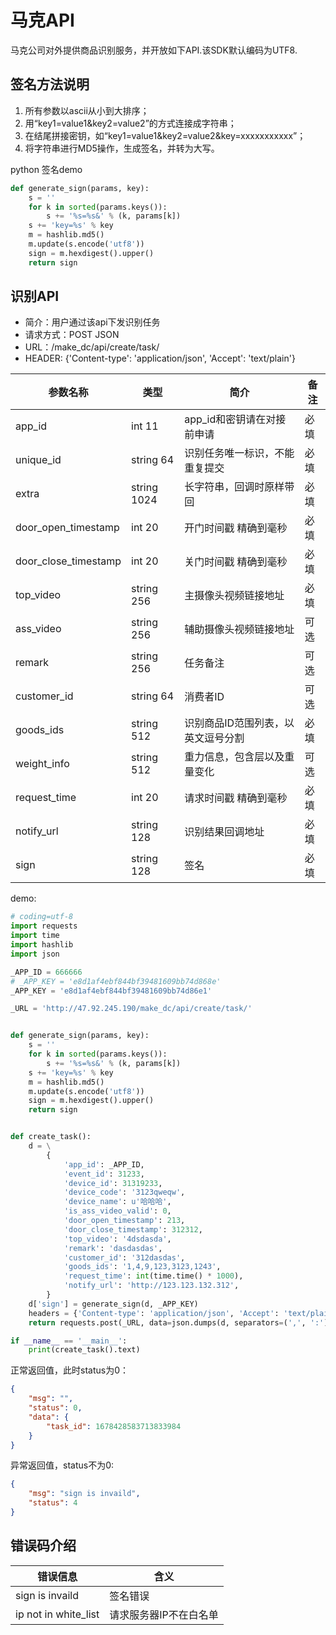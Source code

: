# 马克API
马克公司对外提供商品识别服务，并开放如下API.该SDK默认编码为UTF8.

## 签名方法说明
1. 所有参数以ascii从小到大排序；
2. 用“key1=value1&key2=value2”的方式连接成字符串；
3. 在结尾拼接密钥，如“key1=value1&key2=value2&key=xxxxxxxxxxx”；
4. 将字符串进行MD5操作，生成签名，并转为大写。

python 签名demo
```python
def generate_sign(params, key):
    s = ''
    for k in sorted(params.keys()):
        s += '%s=%s&' % (k, params[k])
    s += 'key=%s' % key
    m = hashlib.md5()
    m.update(s.encode('utf8'))
    sign = m.hexdigest().upper()
    return sign
```

## 识别API
- 简介：用户通过该api下发识别任务
- 请求方式：POST JSON
- URL：/make_dc/api/create/task/
- HEADER: {'Content-type': 'application/json', 'Accept': 'text/plain'}

|  参数名称 | 类型  | 简介  | 备注  |
| ------------ | ------------ | ------------ | ------------ |
| app_id  | int 11 |  app_id和密钥请在对接前申请 | 必填  |
|  unique_id | string 64  | 识别任务唯一标识，不能重复提交   |  必填 |
|  extra | string 1024 | 长字符串，回调时原样带回 |  必填 |
|  door_open_timestamp | int 20  | 开门时间戳 精确到毫秒  | 必填  |
|  door_close_timestamp | int 20  | 关门时间戳 精确到毫秒  | 必填  |
|  top_video | string 256  | 主摄像头视频链接地址   | 必填  |
|  ass_video | string 256  | 辅助摄像头视频链接地址   | 可选  |
|  remark | string 256  | 任务备注   | 可选  |
|  customer_id | string 64  | 消费者ID   | 可选  |
|  goods_ids | string 512  | 识别商品ID范围列表，以英文逗号分割   |  必填 |
|  weight_info | string 512  | 重力信息，包含层以及重量变化   | 可选  |
|  request_time | int 20  | 请求时间戳 精确到毫秒   |  必填 |
|  notify_url | string 128  | 识别结果回调地址  | 必填  |
|  sign | string 128  | 签名  | 必填  |


demo:

```python
# coding=utf-8
import requests
import time
import hashlib
import json

_APP_ID = 666666
# _APP_KEY = 'e8d1af4ebf844bf39481609bb74d868e'
_APP_KEY = 'e8d1af4ebf844bf39481609bb74d86e1'

_URL = 'http://47.92.245.190/make_dc/api/create/task/'


def generate_sign(params, key):
    s = ''
    for k in sorted(params.keys()):
        s += '%s=%s&' % (k, params[k])
    s += 'key=%s' % key
    m = hashlib.md5()
    m.update(s.encode('utf8'))
    sign = m.hexdigest().upper()
    return sign


def create_task():
    d = \
        {
            'app_id': _APP_ID,
            'event_id': 31233,
            'device_id': 31319233,
            'device_code': '3123qweqw',
            'device_name': u'哈哈哈',
            'is_ass_video_valid': 0,
            'door_open_timestamp': 213,
            'door_close_timestamp': 312312,
            'top_video': '4dsdasda',
            'remark': 'dasdasdas',
            'customer_id': '312dasdas',
            'goods_ids': '1,4,9,123,3123,1243',
            'request_time': int(time.time() * 1000),
            'notify_url': 'http://123.123.132.312',
        }
    d['sign'] = generate_sign(d, _APP_KEY)
    headers = {'Content-type': 'application/json', 'Accept': 'text/plain'}
    return requests.post(_URL, data=json.dumps(d, separators=(',', ':')), headers=headers, timeout=5)

if __name__ == '__main__':
    print(create_task().text)


```

正常返回值，此时status为0：

```json
{
	"msg": "", 
	"status": 0,
	"data": {
		"task_id": 1678428583713833984
	}
}
```
异常返回值，status不为0:
```json
{
	"msg": "sign is invaild",
	"status": 4
}
```

## 错误码介绍
| 错误信息  | 含义  |
| ------------ | ------------ |
| sign is invaild  | 签名错误  |
| ip not in  white_list  | 请求服务器IP不在白名单  |
